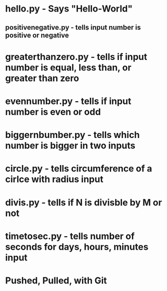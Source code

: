 # hello.py - Says "Hello-World" 
## positivenegative.py - tells input number is positive or negative
# greaterthanzero.py - tells if input number is equal, less than, or greater than zero
# evennumber.py - tells if input number is even or odd
# biggernbumber.py -  tells which number is bigger in two inputs
# circle.py - tells circumference of a cirlce with radius input
# divis.py - tells if N is divisble by M or not
# timetosec.py - tells number of seconds for days, hours, minutes input

# Pushed, Pulled, with Git